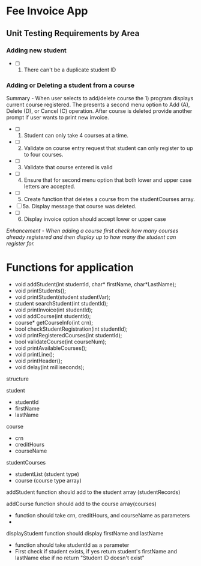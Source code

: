 # Fee Invoice App


## Unit Testing Requirements by Area
### Adding new student
- [ ] 1. There can't be a duplicate student ID
### Adding or Deleting a student from a course
Summary - When user selects to add/delete course the 1) program displays current course registered. The presents a second menu option to Add (A), Delete (D), or Cancel (C) operation.  After course is deleted provide another prompt if user wants to print new invoice.
- [ ] 1. Student can only take 4 courses at a time.
- [ ] 2. Validate on course entry request that student can only register to up to four courses.
- [ ] 3. Validate that course entered is valid
- [ ] 4. Ensure that for second menu option that both lower and upper case letters are accepted.
- [ ] 5. Create function that deletes a course from the studentCourses array.
- [ ] 5a. Display message that course was deleted.
- [ ] 6. Display invoice option should accept lower or upper case

*Enhancement - When adding a course first check how many courses already registered and then display up to how many the student can register for.*


# Functions for application
- void addStudent(int studentId, char* firstName, char*LastName);
- void printStudents();
- void printStudent(student studentVar);
- student searchStudent(int studentId);
- void printInvoice(int studentId);
- void addCourse(int studentId);
- course* getCourseInfo(int crn);
- bool checkStudentRegistration(int studentId);
- void printRegisteredCourses(int studentId);
- bool validateCourse(int courseNum);
- void printAvailableCourses();
- void printLine();
- void printHeader();
- void delay(int milliseconds);

structure

student
 - studentId
 - firstName
 - lastName
 
 course
 - crn
 - creditHours
 - courseName
 
 studentCourses
 - studentList (student type)
 - course (course type array)
 
 addStudent function should add to the student array (studentRecords)
 
 addCourse function should add to the course array(courses)
  - function should take crn, creditHours, and courseName as parameters
  - 
 
 displayStudent function should display firstName and lastName
 - function should take studentId as a parameter
 - First check if student exists, if yes return student's firstName and lastName
    else if no return "Student ID doesn't exist"
  


 
